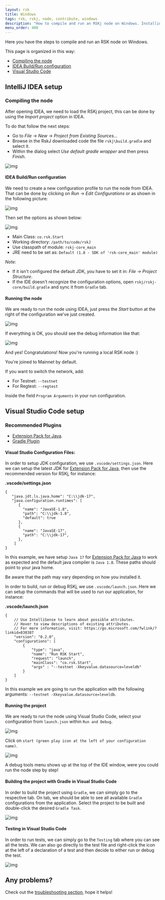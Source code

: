 ```yaml
---
layout: rsk
title: Windows
tags: rsk, rskj, node, contribute, windows
description: "How to compile and run an RSKj node on Windows. Installing pre-requisites. Get source code. Ensure security chain. Get external dependencies. Compile and run. Configuring your IDE."
menu_order: 400
---
```


Here you have the steps to compile and run an RSK node on Windows.

This page is organized in this way:

- [Compiling the node](#compiling-the-node)
- [IDEA Build/Run configuration](#idea-buildrun-configuration)
- [Visual Studio Code](https://code.visualstudio.com/)

## IntelliJ IDEA setup

### Compiling the node 

After opening IDEA, we need to load the RSKj project, this can be done by using the *Import project* option in IDEA.

To do that follow the next steps:

- Go to *File* -> *New* -> *Project from Existing Sources...*
- Browse in the RskJ downloaded code the file `rskj\build.gradle` and select it.
- Within the dialog select *Use default gradle wrapper* and then press *Finish*.

![img](/assets/img/rsk/howToInstallAndRun/IdeaRskJWelcome.png)

#### IDEA Build/Run configuration

We need to create a new configuration profile to run the node from IDEA.
That can be done by clicking on *Run* -> *Edit Configurations* or as shown in the following picture:

![img](/assets/img/rsk/howToInstallAndRun/EditConfigs.png)

Then set the options as shown below:

![img](/assets/img/rsk/howToInstallAndRun/AddNewConfig.png)

- Main Class: `co.rsk.Start`
- Working directory: `/path/to/code/rskJ`
- Use classpath of module: `rskj-core_main`
- JRE need to be set as: `Default (1.8 - SDK of 'rsk-core_main' module)`

*Note:*

- If it isn't configured the default JDK, you have to set it in: *File -> Project Structure*.
- If the IDE doesn't recognize the configuration options, open `rskj/rskj-core/build.gradle` and sync it from `Gradle` tab.

#### Running the node

We are ready to run the node using IDEA, just press the *Start* button at the right of the configuration we've just created.

![img](/assets/img/rsk/howToInstallAndRun/Run.png)

If everything is OK, you should see the debug information like that:

![img](/assets/img/rsk/howToInstallAndRun/Running.png)

And yes! Congratulations! Now you're running a local RSK node :)

You're joined to Mainnet by default.

If you want to switch the network, add:

- For Testnet: `--testnet`
- For Regtest: `--regtest`

Inside the field `Program Arguments` in your run configuration.

## Visual Studio Code setup

### Recommended Plugins

- [Extension Pack for Java](https://marketplace.visualstudio.com/items?itemName=vscjava.vscode-java-pack).
- [Gradle Plugin](https://marketplace.visualstudio.com/items?itemName=vscjava.vscode-gradle)

#### Visual Studio Configuration Files:

In order to setup JDK configuration, we use `.vscode/settings.json`. Here we can setup the latest JDK for [Extension Pack for Java](https://marketplace.visualstudio.com/items?itemName=vscjava.vscode-java-pack), then use the recommended version for RSKj, for instance:

**.vscode/settings.json**
```
{
   "java.jdt.ls.java.home": "C:\\jdk-17",
   "java.configuration.runtimes": [
      {
        "name": "JavaSE-1.8",
        "path": "C:\\jdk-1.8",
        "default": true
      },
      {
        "name": "JavaSE-17",
        "path": "C:\\jdk-17",
      },
    ]
}
```

In this example, we have setup `Java 17` for [Extension Pack for Java](https://marketplace.visualstudio.com/items?itemName=vscjava.vscode-java-pack) to work as expected and the default java compiler is `Java 1.8`. These paths should point to your java home.

Be aware that the path may vary depending on how you installed it.

In order to build, run or debug RSKj, we use `.vscode/launch.json`. Here we can setup the commands that will be used to run our application, for instance:

**.vscode/launch.json**
```
{
    // Use IntelliSense to learn about possible attributes.
    // Hover to view descriptions of existing attributes.
    // For more information, visit: https://go.microsoft.com/fwlink/?linkid=830387
    "version": "0.2.0",
    "configurations": [
        {
            "type": "java",
            "name": "Run RSK Start",
            "request": "launch",
            "mainClass": "co.rsk.Start",
            "args" : "--testnet -Xkeyvalue.datasource=leveldb"
        }
    ]
}
```

In this example we are going to run the application with the following arguments: `--testnet -Xkeyvalue.datasource=leveldb`.

#### Running the project

We are ready to run the node using Visual Studio Code, select your configuration from `launch.json` within `Run and Debug`.

![img](/assets/img/rsk/howToInstallAndRun/VSCode_Launch.png)

Click on `start (green play icon at the left of your configuration name)`.

![img](/assets/img/rsk/howToInstallAndRun/VSCode_Run.png)

A debug tools menu shows up at the top of the IDE window, were you could run the node step by step!

#### Building the project with Gradle in Visual Studio Code

In order to build the project using `Gradle`, we can simply go to the respective tab. On tab, we should be able to see all available `Gradle` configurations from the application. Select the project to be built and double-click the desired `Gradle Task`.

![img](/assets/img/rsk/howToInstallAndRun/VSCode_Gradle.png)

#### Testing in Visual Studio Code

In order to run tests, we can simply go to the `Testing` tab where you can see all the tests. We can also go directly to the test file and right-click the icon at the left of a declaration of a test and then decide to either run or debug the test.

![img](/assets/img/rsk/howToInstallAndRun/VSCode_Test_Debug.png)

## Any problems?

Check out the [troubleshooting section](/rsk/node/troubleshooting), hope it helps!
